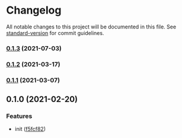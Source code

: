 # Changelog

All notable changes to this project will be documented in this file. See [standard-version](https://github.com/conventional-changelog/standard-version) for commit guidelines.

### [0.1.3](https://github.com/BlackGlory/pg-migrations/compare/v0.1.2...v0.1.3) (2021-07-03)

### [0.1.2](https://github.com/BlackGlory/pg-migrations/compare/v0.1.1...v0.1.2) (2021-03-17)

### [0.1.1](https://github.com/BlackGlory/pg-migrations/compare/v0.1.0...v0.1.1) (2021-03-07)

## 0.1.0 (2021-02-20)


### Features

* init ([f5fcf82](https://github.com/BlackGlory/pg-migrations/commit/f5fcf8206e11fa669b6f7b95c7f4ef718550898a))
